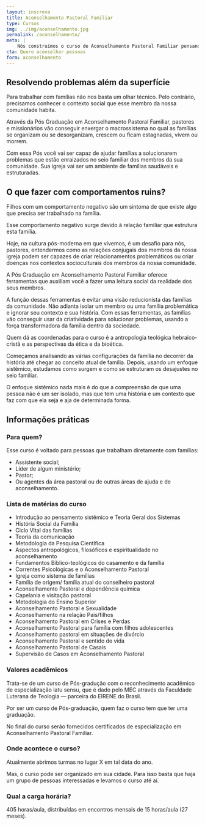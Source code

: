 ```yaml
---
layout: inscreva
title: Aconselhamento Pastoral Familiar
type: Cursos
img: ../img/aconselhamento.jpg
permalink: /aconselhamento/
meta: |
    Nós construímos o curso de Aconselhamento Pastoral Familiar pensando nos problemas que pastores e missionários encontram em suas comunidades. Esse curso dá ferramentas eficientes para entenderem e solucionarem os problema da família pós-moderna.
cta: Quero aconselhar pessoas
form: aconselhamento
---
```


## Resolvendo problemas além da superfície

Para trabalhar com famílias não nos basta um olhar técnico. Pelo contrário, precisamos conhecer o contexto social que esse membro da nossa comunidade habita.

Através da Pós Graduação em Aconselhamento Pastoral Familiar, pastores e missionários vão conseguir enxergar o macrossistema no qual as famílias se organizam ou se desorganizam, crescem ou ficam estagnadas, vivem ou morrem.

Com essa Pós você vai ser capaz de ajudar famílias a solucionarem problemas que estão enraizados no seio familiar dos membros da sua comunidade. Sua igreja vai ser um ambiente de famílias saudáveis e estruturadas.

## O que fazer com comportamentos ruins?

Filhos com um comportamento negativo são um sintoma de que existe algo que precisa ser trabalhado na família.

Esse comportamento negativo surge devido à relação familiar que estrutura esta família.

Hoje, na cultura pós-moderna em que vivemos, é um desafio para nós, pastores, entendermos como as relações conjugais dos membros da nossa igreja podem ser capazes de criar relacionamentos problemáticos ou criar doenças nos contextos socioculturais dos membros da nossa comunidade.

A Pós Graduação em Aconselhamento Pastoral Familiar oferece ferramentas que auxiliam você a fazer uma leitura social da realidade dos seus membros.

A função dessas ferramentas é evitar uma visão reducionista das famílias da comunidade. Não adianta isolar um membro ou uma família problemática e ignorar seu contexto e sua história. Com essas ferramentas, as famílias vão conseguir usar da criatividade para solucionar problemas, usando a força transformadora da família dentro da sociedade.

Quem dá as coordenadas para o curso é a antropologia teológica hebraico-cristã e as perspectivas da ética e da bioética.

Começamos analisando as várias configurações da família no decorrer da história até chegar ao conceito atual de família. Depois, usando um enfoque sistêmico, estudamos como surgem e como se estruturam os desajustes no seio familiar.

O enfoque sistêmico nada mais é do que a compreensão de que uma pessoa não é um ser isolado, mas que tem uma história e um contexto que faz com que ela seja e aja de determinada forma.

## Informações práticas

### Para quem?

Esse curso é voltado para pessoas que trabalham diretamente com famílias:

* Assistente social;
* Líder de algum ministério;
* Pastor;
* Ou agentes da área pastoral ou de outras áreas de ajuda e de aconselhamento.

### Lista de matérias do curso

* Introdução ao pensamento sistêmico e Teoria Geral dos Sistemas
* História Social da Família
* Ciclo Vital das famílias
* Teoria da comunicação
* Metodologia da Pesquisa Científica
* Aspectos antropológicos, filosóficos e espiritualidade no aconselhamento
* Fundamentos Bíblico-teológicos do casamento e da família
* Correntes Psicológicas e o Aconselhamento Pastoral
* Igreja como sistema de famílias
* Família de origem/ família atual do conselheiro pastoral
* Aconselhamento Pastoral e dependência química
* Capelania e visitação pastoral
* Metodologia do Ensino Superior
* Aconselhamento Pastoral e Sexualidade
* Aconselhamento na relação Pais/filhos
* Aconselhamento Pastoral em Crises e Perdas
* Aconselhamento Pastoral para família com filhos adolescentes
* Aconselhamento pastoral em situações de divórcio
* Aconselhamento Pastoral e sentido de vida
* Aconselhamento Pastoral de Casais
* Supervisão de Casos em Aconselhamento Pastoral

### Valores acadêmicos

Trata-se de um curso de Pós-gradução com o reconhecimento acadêmico de especialização latu sensu, que é dado pelo MEC através da Faculdade Luterana de Teologia — parceira do EIRENE do Brasil.

Por ser um curso de Pós-graduação, quem faz o curso tem que ter uma graduação.

No final do curso serão fornecidos certificados de especialização em Aconselhamento Pastoral Familiar.

### Onde acontece o curso?

Atualmente abrimos turmas no lugar X em tal data do ano.

Mas, o curso pode ser organizado em sua cidade. Para isso basta que haja um grupo de pessoas interessadas e levamos o curso até aí.

### Qual a carga horária?

405 horas/aula, distribuídas em encontros mensais de 15 horas/aula (27 meses).
